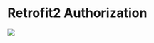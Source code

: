 # Retrofit2 Authorization

[![](https://jitpack.io/v/defuj/retrofit2-authorization.svg)](https://jitpack.io/#defuj/retrofit2-authorization)
